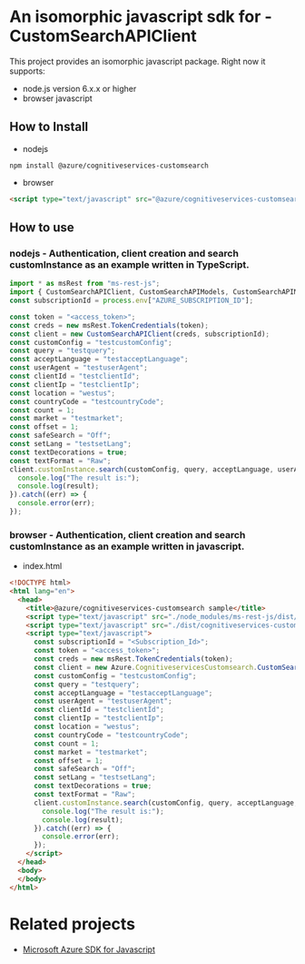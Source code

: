 # An isomorphic javascript sdk for - CustomSearchAPIClient
This project provides an isomorphic javascript package. Right now it supports:
- node.js version 6.x.x or higher
- browser javascript

## How to Install

- nodejs
```
npm install @azure/cognitiveservices-customsearch
```
- browser
```html
<script type="text/javascript" src="@azure/cognitiveservices-customsearch/dist/cognitiveservices-customsearch.js"></script>
```

## How to use

### nodejs - Authentication, client creation and search customInstance as an example written in TypeScript.

```ts
import * as msRest from "ms-rest-js";
import { CustomSearchAPIClient, CustomSearchAPIModels, CustomSearchAPIMappers } from "@azure/cognitiveservices-customsearch";
const subscriptionId = process.env["AZURE_SUBSCRIPTION_ID"];

const token = "<access_token>";
const creds = new msRest.TokenCredentials(token);
const client = new CustomSearchAPIClient(creds, subscriptionId);
const customConfig = "testcustomConfig";
const query = "testquery";
const acceptLanguage = "testacceptLanguage";
const userAgent = "testuserAgent";
const clientId = "testclientId";
const clientIp = "testclientIp";
const location = "westus";
const countryCode = "testcountryCode";
const count = 1;
const market = "testmarket";
const offset = 1;
const safeSearch = "Off";
const setLang = "testsetLang";
const textDecorations = true;
const textFormat = "Raw";
client.customInstance.search(customConfig, query, acceptLanguage, userAgent, clientId, clientIp, location, countryCode, count, market, offset, safeSearch, setLang, textDecorations, textFormat).then((result) => {
  console.log("The result is:");
  console.log(result);
}).catch((err) => {
  console.error(err);
});
```

### browser - Authentication, client creation and search customInstance as an example written in javascript.

- index.html
```html
<!DOCTYPE html>
<html lang="en">
  <head>
    <title>@azure/cognitiveservices-customsearch sample</title>
    <script type="text/javascript" src="./node_modules/ms-rest-js/dist/msRest.browser.js"></script>
    <script type="text/javascript" src="./dist/cognitiveservices-customsearch.js"></script>
    <script type="text/javascript">
      const subscriptionId = "<Subscription_Id>";
      const token = "<access_token>";
      const creds = new msRest.TokenCredentials(token);
      const client = new Azure.CognitiveservicesCustomsearch.CustomSearchAPIClient(creds, subscriptionId);
      const customConfig = "testcustomConfig";
      const query = "testquery";
      const acceptLanguage = "testacceptLanguage";
      const userAgent = "testuserAgent";
      const clientId = "testclientId";
      const clientIp = "testclientIp";
      const location = "westus";
      const countryCode = "testcountryCode";
      const count = 1;
      const market = "testmarket";
      const offset = 1;
      const safeSearch = "Off";
      const setLang = "testsetLang";
      const textDecorations = true;
      const textFormat = "Raw";
      client.customInstance.search(customConfig, query, acceptLanguage, userAgent, clientId, clientIp, location, countryCode, count, market, offset, safeSearch, setLang, textDecorations, textFormat).then((result) => {
        console.log("The result is:");
        console.log(result);
      }).catch((err) => {
        console.error(err);
      });
    </script>
  </head>
  <body>
  </body>
</html>
```

# Related projects
 - [Microsoft Azure SDK for Javascript](https://github.com/Azure/azure-sdk-for-js)
